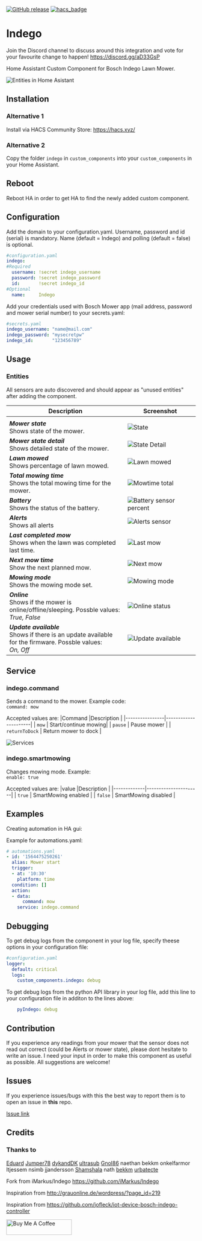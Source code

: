[![GitHub release](https://img.shields.io/github/release/jm-73/Indego.svg)](https://GitHub.com/jm-73/Indego/releases/) [![hacs_badge](https://img.shields.io/badge/HACS-Default-orange.svg)](https://github.com/custom-components/hacs)

# Indego
Join the Discord channel to discuss around this integration and vote for your favourite change to happen!
https://discord.gg/aD33GsP

Home Assistant Custom Component for Bosch Indego Lawn Mower.

![Entities in Home Asistant](/doc/0-Sensors_3.png)

## Installation

### Alternative 1
Install via HACS Community Store: https://hacs.xyz/
### Alternative 2
Copy the folder `indego` in `custom_components` into your `custom_components` in your Home Assistant.

## Reboot
Reboot HA in order to get HA to find the newly added custom component.

## Configuration
Add the domain to your configuration.yaml. Username, password and id (serial) is mandatory. Name (default = Indego) and polling (default = false) is optional.
``` yaml
#configuration.yaml
indego:
#Required
  username: !secret indego_username
  password: !secret indego_password
  id:       !secret indego_id
#Optional
  name:     Indego
```

Add your credentials used with Bosch Mower app (mail address, password and mower serial number) to your secrets.yaml: 
``` yaml
#secrets.yaml
indego_username: "name@mail.com"
indego_password: "mysecretpw"
indego_id:       "123456789"
```
## Usage

### Entities
 All sensors are auto discovered and should appear as "unused entities" after adding the component.

| Description | Screenshot |
|-------------|------------|
| <img width=400/> | <img width=325/> |
***Mower state***<br>Shows state of the mower. | ![State](/doc/1-State_3.png)
***Mower state detail***<br>Shows detailed state of the mower. | ![State Detail](/doc/2-StateDetail_1.png)
***Lawn mowed***<br>Shows percentage of lawn mowed. | ![Lawn mowed](/doc/3-LawnMowed_3.png)
***Total mowing time***<br>Shows the total mowing time for the mower. | ![Mowtime total](/doc/4-MowTime_3.png)
***Battery***<br>Shows the status of the battery. | ![Battery sensor percent](/doc/5-Battery_3.png)
***Alerts***<br>Shows all alerts | ![Alerts sensor](/doc/7-Alerts_3.png)
***Last completed mow***<br>Shows when the lawn was completed last time. | ![Last mow](/doc/8-LastCompleted_3.png)
***Next mow time***<br>Show the next planned mow. | ![Next mow](/doc/9-NextMow_3.png)
***Mowing mode***<br>Shows the mowing mode set. | ![Mowing mode](/doc/10-MowingMode_2.png)
***Online***<br>Shows if the mower is online/offline/sleeping. Possble values:<br> *True, False* | ![Online status](/doc/11-Online_3.png)
***Update available***<br>Shows if there is an update available for the firmware. Possble values:<br> *On, Off* | ![Update available](/doc/12-Update_4.png)



## Service

### indego.command ####
Sends a command to the mower. Example code:<br>
`command: mow`

Accepted values are:
|Command         |Description           |
|----------------|----------------------|
| `mow`          | Start/continue mowing|
| `pause`        | Pause mower          |
| `returnToDock` | Return mower to dock |

![Services](/doc/S1-Command1.png)

### indego.smartmowing ####
Changes mowing mode. Example:<br>
`enable: true`

Accepted values are:
|value        |Description           |
|-------------|----------------------|
| `true`      | SmartMowing enabled  |
| `false`     | SmartMowing disabled |


## Examples
Creating automation in HA gui:

Example for automations.yaml:

``` yaml
# automations.yaml
- id: '1564475250261'
  alias: Mower start
  trigger:
  - at: '10:30'
    platform: time
  condition: []
  action:
  - data:
      command: mow
    service: indego.command
```

## Debugging
To get debug logs from the component in your log file, specify theese options in your configuration file:

``` yaml
#configuration.yaml
logger: 
  default: critical 
  logs: 
    custom_components.indego: debug 
```

To get debug logs from the python API library in your log file, add this line to your configuration file in additon to the lines above:

``` yaml
    pyIndego: debug
```

## Contribution
If you experience any readings from your mower that the sensor does not read out correct (could be Alerts or mower state), please dont hesitate to write an issue. I need your input in order to make this component as useful as possible. All suggestions are welcome!

## Issues
If you experience issues/bugs with this the best way to report them is to open an issue in **this** repo.

[Issue link](https://github.com/jm-73/Indego/issues)


## Credits

### Thanks to
[Eduard](https://github.com/eavanvalkenburg)
[Jumper78](https://github.com/Jumper78)
[dykandDK](https://github.com/dykandDK)
[ultrasub](https://github.com/UltraSub)
[Gnol86](https://github.com/Gnol86)
naethan bekkm onkelfarmor ltjessem nsimb jjandersson
[Shamshala](https://github.com/Shamshala)
nath
[bekkm](https://github.com/bekkm)
[urbatecte](https://github.com/urbatecte)

Fork from iMarkus/Indego https://github.com/iMarkus/Indego

Inspiration from http://grauonline.de/wordpress/?page_id=219

Inspiration from https://github.com/jofleck/iot-device-bosch-indego-controller

<a href="https://www.buymeacoffee.com/jm73" target="_blank"><img src="https://cdn.buymeacoffee.com/buttons/default-orange.png" alt="Buy Me A Coffee" height="41" width="174"></a>
